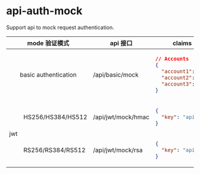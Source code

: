 # api-auth-mock
Support api to mock request authentication.

<table>
<thead> 
<tr> 
<th colspan=2>mode 验证模式</th> 
<th>api 接口</th> 
<th>claims 断言用户</th> 
<th>secret 密钥</th> 
</tr> 
</thead> 
<tbody> 
<tr> 
<td colspan=2 align="center">basic authentication</td> 
<td>/api/basic/mock</td> 
<td>

```json
// Accounts
{
  "account1": "password1",
  "account2": "password2",
  "account3": "password3"
}
```

</td>
<td>none</td> 
</tr> 
<tr> 
<td rowspan=3>jwt </td> 
<td>HS256/HS384/HS512</td> 
<td>/api/jwt/mock/hmac</td> 
<td>

```json
{
  "key": "api-mock-rsa"
}
```

</td> 
<td>./conf/public_key.pub</td> 
</tr> 
<tr> 
<td>RS256/RS384/RS512</td> 
<td>/api/jwt/mock/rsa</td> 
<td>

```json
{
  "key": "api-mock-hmac"
}
```

</td> 
<td>./conf/hmac_key</td> 
</tr> 
</tbody>
</table>